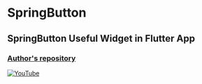 # SpringButton
## SpringButton Useful Widget in Flutter App

### [Author's repository](https://github.com/TheTechDesigner/FoldingCellInsideListView)

[![YouTube](https://img.youtube.com/vi/kWfcn9Pu_Hc/0.jpg)](https://youtu.be/kWfcn9Pu_Hc "FoldingCell inside [ListView] in Flutter")
